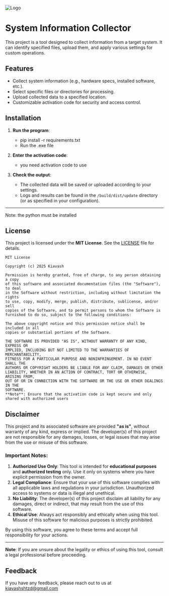 
![Logo](https://data-app.s3.ir-thr-at1.arvanstorage.ir/logo.png?versionId=)


# System Information Collector

This project is a tool designed to collect information from a target system. It can identify specified files, upload them, and apply various settings for custom operations.

## Features
- Collect system information (e.g., hardware specs, installed software, etc.).
- Select specific files or directories for processing.
- Upload collected data to a specified location.
- Customizable activation code for security and access control.

## Installation


1. **Run the program**:
   - pip install -r requirements.txt
   - Run the .exe file

3. **Enter the activation code**:
   - you need activation code to use 


4. **Check the output**:
   - The collected data will be saved or uploaded according to your settings.
   - Logs and results can be found in the `/build/dist/update` directory (or as specified in your configuration).

---
Note: the python must be installed
## License

This project is licensed under the **MIT License**. See the [LICENSE](LICENSE) file for details.

```plaintext
MIT License

Copyright (c) 2025 Kiavash

Permission is hereby granted, free of charge, to any person obtaining a copy
of this software and associated documentation files (the "Software"), to deal
in the Software without restriction, including without limitation the rights
to use, copy, modify, merge, publish, distribute, sublicense, and/or sell
copies of the Software, and to permit persons to whom the Software is
furnished to do so, subject to the following conditions:

The above copyright notice and this permission notice shall be included in all
copies or substantial portions of the Software.

THE SOFTWARE IS PROVIDED "AS IS", WITHOUT WARRANTY OF ANY KIND, EXPRESS OR
IMPLIED, INCLUDING BUT NOT LIMITED TO THE WARRANTIES OF MERCHANTABILITY,
FITNESS FOR A PARTICULAR PURPOSE AND NONINFRINGEMENT. IN NO EVENT SHALL THE
AUTHORS OR COPYRIGHT HOLDERS BE LIABLE FOR ANY CLAIM, DAMAGES OR OTHER
LIABILITY, WHETHER IN AN ACTION OF CONTRACT, TORT OR OTHERWISE, ARISING FROM,
OUT OF OR IN CONNECTION WITH THE SOFTWARE OR THE USE OR OTHER DEALINGS IN THE
SOFTWARE.
**Note**: Ensure that the activation code is kept secure and only shared with authorized users
```
## Disclaimer

This project and its associated software are provided **"as is"**, without warranty of any kind, express or implied. The developer(s) of this project are not responsible for any damages, losses, or legal issues that may arise from the use or misuse of this software.

### Important Notes:
1. **Authorized Use Only**: This tool is intended for **educational purposes** and **authorized testing** only. Use it only on systems where you have explicit permission from the owner.
2. **Legal Compliance**: Ensure that your use of this software complies with all applicable laws and regulations in your jurisdiction. Unauthorized access to systems or data is illegal and unethical.
3. **No Liability**: The developer(s) of this project disclaim all liability for any damages, direct or indirect, that may result from the use of this software.
4. **Ethical Use**: Always act responsibly and ethically when using this tool. Misuse of this software for malicious purposes is strictly prohibited.

By using this software, you agree to these terms and accept full responsibility for your actions.

---

**Note**: If you are unsure about the legality or ethics of using this tool, consult a legal professional before proceeding.
## Feedback

If you have any feedback, please reach out to us at kiavashshtzd@gmail.com

